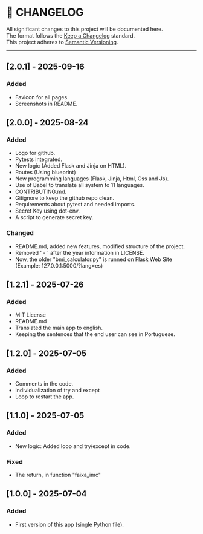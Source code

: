 # 📜 CHANGELOG

All significant changes to this project will be documented here.  
The format follows the [Keep a Changelog](https://keepachangelog.com/en/1.0.0/) standard.  
This project adheres to [Semantic Versioning](https://semver.org/).

---

## [2.0.1] - 2025-09-16
### Added
- Favicon for all pages.
- Screenshots in README.

## [2.0.0] - 2025-08-24
### Added
- Logo for github.
- Pytests integrated.
- New logic (Added Flask and Jinja on HTML).
- Routes (Using blueprint)
- New programming languages (Flask, Jinja, Html, Css and Js).
- Use of Babel to translate all system to 11 languages.
- CONTRIBUTING.md.
- Gitignore to keep the github repo clean.
- Requirements about pytest and needed imports.
- Secret Key using dot-env.
- A script to generate secret key.

### Changed
- README.md, added new features, modified structure of the project.
- Removed ' - ' after the year information in LICENSE.
- Now, the older "bmi_calculator.py" is runned on Flask Web Site (Example: 127.0.0.1:5000/?lang=es)

## [1.2.1] - 2025-07-26
### Added
- MIT License
- README.md
- Translated the main app to english.
- Keeping the sentences that the end user can see in Portuguese.

## [1.2.0] - 2025-07-05
### Added
- Comments in the code.
- Individualization of try and except
- Loop to restart the app.

## [1.1.0] - 2025-07-05
### Added
- New logic: Added loop and try/except in code.

### Fixed
- The return, in function "faixa_imc"

## [1.0.0] - 2025-07-04
### Added
- First version of this app (single Python file).